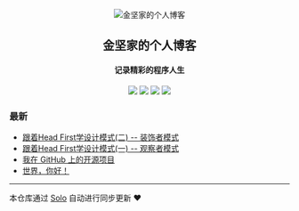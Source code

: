 <p align="center"><img alt="金坚家的个人博客" src="https://static.b3log.org/images/brand/solo-32.png"></p><h2 align="center">
金坚家的个人博客
</h2>

<h4 align="center">记录精彩的程序人生</h4>
<p align="center"><a title="金坚家的个人博客" target="_blank" href="https://github.com/jjj249036644/solo-blog"><img src="https://img.shields.io/github/last-commit/jjj249036644/solo-blog.svg?style=flat-square&color=FF9900"></a>
<a title="GitHub repo size in bytes" target="_blank" href="https://github.com/jjj249036644/solo-blog"><img src="https://img.shields.io/github/repo-size/jjj249036644/solo-blog.svg?style=flat-square"></a>
<a title="Solo Version" target="_blank" href="https://github.com/b3log/solo/releases"><img src="https://img.shields.io/badge/solo-3.6.4-f1e05a.svg?style=flat-square&color=blueviolet"></a>
<a title="Hits" target="_blank" href="https://github.com/b3log/hits"><img src="https://hits.b3log.org/jjj249036644/solo-blog.svg"></a></p>

### 最新

* [跟着Head First学设计模式(二) -- 装饰者模式 ](http://www.jinjianjia.xyz/articles/2019/08/31/1567259431718.html)
* [跟着Head First学设计模式(一) -- 观察者模式](http://www.jinjianjia.xyz/articles/2019/08/30/1567180714315.html)
* [我在 GitHub 上的开源项目](http://www.jinjianjia.xyz/my-github-repos)
* [世界，你好！](http://www.jinjianjia.xyz/hello-solo)



---

本仓库通过 [Solo](https://github.com/b3log/solo) 自动进行同步更新 ❤️ 